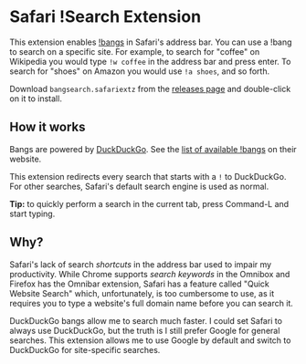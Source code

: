 # Safari !Search Extension

This extension enables [!bangs](https://duckduckgo.com/bang) in Safari's
address bar.  You can use a !bang to search on a specific site.  For
example, to search for "coffee" on Wikipedia you would type `!w coffee` in the
address bar and press enter. To search for "shoes" on Amazon you would use `!a
shoes`, and so forth.

Download `bangsearch.safariextz` from the
[releases page](https://github.com/tbastos/safari-bangsearch/releases)
and double-click on it to install.

## How it works

Bangs are powered by [DuckDuckGo](https://duckduckgo.com). See the [list of
available !bangs](https://duckduckgo.com/bang) on their website.

This extension redirects every search that starts with a `!` to DuckDuckGo.
For other searches, Safari's default search engine is used as normal.

**Tip:** to quickly perform a search in the current tab, press Command-L and
start typing.

## Why?

Safari's lack of search _shortcuts_ in the address bar used to impair my
productivity. While Chrome supports _search keywords_ in the Omnibox and
Firefox has the Omnibar extension, Safari has a feature called "Quick Website
Search" which, unfortunately, is too cumbersome to use, as it requires you to
type a website's full domain name before you can search it.

DuckDuckGo bangs allow me to search much faster. I could set Safari to always
use DuckDuckGo, but the truth is I still prefer Google for general searches.
This extension allows me to use Google by default and switch to DuckDuckGo for
site-specific searches.
